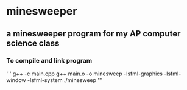 # minesweeper

## a minesweeper program for my AP computer science class

### To compile and link program
'''
g++ -c main.cpp
g++ main.o -o minesweep -lsfml-graphics -lsfml-window -lsfml-system
./minesweep
''' 